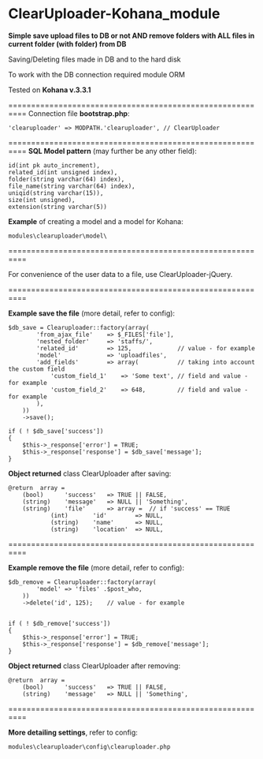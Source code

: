 ClearUploader-Kohana_module
===========================

**Simple save upload files to DB or not AND remove folders with ALL files in current folder (with folder) from DB**

Saving/Deleting files made in DB and to the hard disk

To work with the DB connection required module ORM

Tested on **Kohana v.3.3.1**

==========================================================
Connection file **bootstrap.php**:

    'clearuploader' => MODPATH.'clearuploader', // ClearUploader

==========================================================
**SQL Model pattern** (may further be any other field):

    id(int pk auto_increment),
    related_id(int unsigned index),
    folder(string varchar(64) index),
    file_name(string varchar(64) index),
    uniqid(string varchar(15)),
    size(int unsigned),
    extension(string varchar(5))
    
**Example** of creating a model and a model for Kohana:

    modules\clearuploader\model\

==========================================================

For convenience of the user data to a file, use ClearUploader-jQuery.

==========================================================

**Example save the file** (more detail, refer to config):

    $db_save = Clearuploader::factory(array(
            'from_ajax_file'    => $_FILES['file'],
            'nested_folder'     => 'staffs/',
            'related_id'        => 125,             // value - for example
            'model'             => 'uploadfiles',
            'add_fields'        => array(           // taking into account the custom field
                'custom_field_1'    => 'Some text', // field and value - for example
                'custom_field_2'    => 648,         // field and value - for example
            ),
        ))
        ->save();
    
    if ( ! $db_save['success'])
    {
        $this->_response['error'] = TRUE;
        $this->_response['response'] = $db_save['message'];
    }

**Object returned** class ClearUploader after saving:

    @return  array =
        (bool)      'success'   => TRUE || FALSE,
        (string)    'message'   => NULL || 'Something',
        (string)    'file'      => array =  // if 'success' == TRUE
                (int)       'id'        => NULL,
                (string)    'name'      => NULL,
                (string)    'location'  => NULL,

==========================================================

**Example remove the file** (more detail, refer to config):

    $db_remove = Clearuploader::factory(array(
            'model' => 'files' .$post_who,
        ))
        ->delete('id', 125);    // value - for example

    
    if ( ! $db_remove['success'])
    {
        $this->_response['error'] = TRUE;
        $this->_response['response'] = $db_remove['message'];
    }

**Object returned** class ClearUploader after removing:

    @return  array =
        (bool)      'success'   => TRUE || FALSE,
        (string)    'message'   => NULL || 'Something',

==========================================================

**More detailing settings**, refer to config:

    modules\clearuploader\config\clearuploader.php
